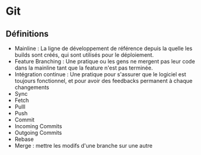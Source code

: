 # Git

## Définitions

* Mainline : La ligne de développement de référence depuis la quelle les builds sont créés, qui sont utilisés pour le déploiement.
* Feature Branching : Une pratique ou les gens ne mergent pas leur code dans la mainline tant que la feature n'est pas terminée.
* Intégration continue : Une pratique pour s'assurer que le logiciel est toujours fonctionnel, et pour avoir des feedbacks permanent à chaque changements
* Sync
* Fetch
* Pulll
* Push
* Commit
* Incoming Commits
* Outgoing Commits
* Rebase
* Merge :  mettre les  modifs d'une branche sur une autre



